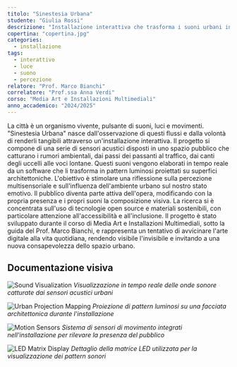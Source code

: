 ```yaml
---
titolo: "Sinestesia Urbana"
studente: "Giulia Rossi"
descrizione: "Installazione interattiva che trasforma i suoni urbani in giochi di luce, esplorando la percezione multisensoriale."
copertina: "copertina.jpg"
categories:
  - installazione
tags:
  - interattivo
  - luce
  - suono
  - percezione
relatore: "Prof. Marco Bianchi"
correlatore: "Prof.ssa Anna Verdi"
corso: "Media Art e Installazioni Multimediali"
anno_accademico: "2024/2025"
---
```


La città è un organismo vivente, pulsante di suoni, luci e movimenti. "Sinestesia Urbana" nasce dall'osservazione di questi flussi e dalla volontà di renderli tangibili attraverso un'installazione interattiva. Il progetto si compone di una serie di sensori acustici disposti in uno spazio pubblico che catturano i rumori ambientali, dai passi dei passanti al traffico, dai canti degli uccelli alle voci lontane. Questi suoni vengono elaborati in tempo reale da un software che li trasforma in pattern luminosi proiettati su superfici architettoniche. L'obiettivo è stimolare una riflessione sulla percezione multisensoriale e sull'influenza dell'ambiente urbano sul nostro stato emotivo. Il pubblico diventa parte attiva dell'opera, modificando con la propria presenza e i propri suoni la composizione visiva. La ricerca si è concentrata sull'uso di tecnologie open source e materiali sostenibili, con particolare attenzione all'accessibilità e all'inclusione. Il progetto è stato sviluppato durante il corso di Media Art e Installazioni Multimediali, sotto la guida del Prof. Marco Bianchi, e rappresenta un tentativo di avvicinare l'arte digitale alla vita quotidiana, rendendo visibile l'invisibile e invitando a una nuova consapevolezza dello spazio urbano. 

## Documentazione visiva

![Sound Visualization](img-1.jpg)
*Visualizzazione in tempo reale delle onde sonore catturate dai sensori acustici urbani*

![Urban Projection Mapping](img-2.jpg)
*Proiezione di pattern luminosi su una facciata architettonica durante l'installazione*

![Motion Sensors](img-3.jpg)
*Sistema di sensori di movimento integrati nell'installazione per rilevare la presenza del pubblico*

![LED Matrix Display](img-4.jpg)
*Dettaglio della matrice LED utilizzata per la visualizzazione dei pattern sonori*
